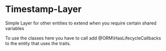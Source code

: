 # Timestamp-Layer
Simple Layer for other entities to extend when you require certain shared variables

To use the classes here you have to call add @ORM\HasLifecycleCallbacks to the entity that uses the traits.